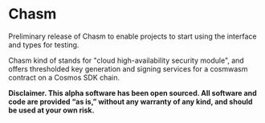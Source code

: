 # Chasm

Preliminary release of Chasm to enable projects to start using the interface and types for testing.

Chasm kind of stands for "cloud high-availability security module",
and offers thresholded key generation and signing services for
a cosmwasm contract on a Cosmos SDK chain.

**Disclaimer. This alpha software has been open sourced. All software and code are provided “as is,” without any warranty of any kind, and should be used at your own risk.**



